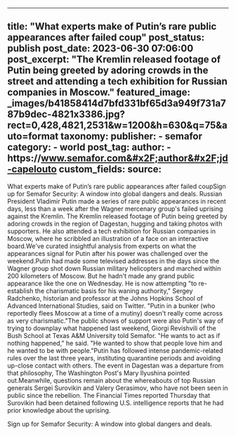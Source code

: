 
---
title: "What experts make of Putin’s rare public appearances after failed coup" 
post_status: publish
post_date: 2023-06-30 07:06:00 
post_excerpt: "The Kremlin released footage of Putin being greeted by adoring crowds in the street and attending a tech exhibition for Russian companies in Moscow."
featured_image: _images/b41858414d7bfd331bf65d3a949f731a787b9dec-4821x3386.jpg?rect&#x3D;0,428,4821,2531&amp;w&#x3D;1200&amp;h&#x3D;630&amp;q&#x3D;75&amp;auto&#x3D;format 
taxonomy:
    publisher:
        - semafor
    category:
        - world 
    post_tag:
    author:
        - https:&#x2F;&#x2F;www.semafor.com&#x2F;author&#x2F;jd-capelouto
custom_fields:
    source: 
---
What experts make of Putin’s rare public appearances after failed coupSign up for Semafor Security: A window into global dangers and deals.  Russian President Vladimir Putin made a series of rare public appearances in recent days, less than a week after the Wagner mercenary group&#39;s failed uprising against the Kremlin. The Kremlin released footage of Putin being greeted by adoring crowds in the region of Dagestan, hugging and taking photos with supporters. He also attended a tech exhibition for Russian companies in Moscow, where he scribbled an illustration of a face on an interactive board.We&#39;ve curated insightful analysis from experts on what the appearances signal for Putin after his power was challenged over the weekend.Putin had made some televised addresses in the days since the Wagner group shot down Russian military helicopters and marched within 200 kilometers of Moscow. But he hadn&#39;t made any grand public appearance like the one on Wednesday. He is now attempting &quot;to re-establish the charismatic basis for his waning authority,&quot; Sergey Radchenko, historian and professor at the Johns Hopkins School of Advanced International Studies, said on Twitter. &quot;Putin in a bunker (who reportedly flees Moscow at a time of a mutiny) doesn&#39;t really come across as very charismatic.&quot;The public shows of support were also Putin&#39;s way of trying to downplay what happened last weekend, Giorgi Revishvili of the Bush School at Texas A&amp;M University told Semafor. &quot;He wants to act as if nothing happened,&quot; he said. &quot;He wanted to show that people love him and he wanted to be with people.&quot;Putin has followed intense pandemic-related rules over the last three years, instituting quarantine periods and avoiding up-close contact with others. The event in Dagestan was a departure from that philosophy, The Washington Post&#39;s Mary Ilyushina pointed out.Meanwhile, questions remain about the whereabouts of top Russian generals Sergei Surovikin and Valery Gerasimov, who have not been seen in public since the rebellion. The Financial Times reported Thursday that Surovikin had been detained following U.S. intelligence reports that he had prior knowledge about the uprising.

Sign up for Semafor Security: A window into global dangers and deals. 